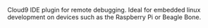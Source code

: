Cloud9 IDE plugin for remote debugging. Ideal for embedded linux development on devices such as the Raspberry Pi or Beagle Bone.

